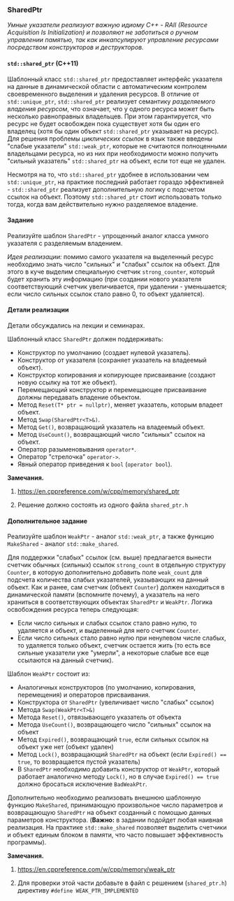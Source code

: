 ### SharedPtr

*Умные указатели реализуют важную идиому C++ - RAII (Resource Acquisition Is Initialization) и позволяют не заботиться о
ручном управлении памятью, так как инкапсулируют управление ресурсами посредством конструкторов и деструкторов.*

#### `std::shared_ptr` (C++11)

Шаблонный класс `std::shared_ptr` предоставляет интерфейс указателя на данные в динамической области с автоматическим
контролем своевременного выделения и удаления ресурсов. В отличие от `std::unique_ptr`, `std::shared_ptr` реализует
семантику *разделяемого владения ресурсом*, что означает, что у одного ресурса может быть несколько равноправных
владельцев. При этом гарантируется, что ресурс не будет освобожден пока существует хотя бы один его владелец (хотя бы
один объект `std::shared_ptr` указывает на ресурс). Для решения проблемы *циклических ссылок* в язык также введены
"слабые указатели" `std::weak_ptr`, которые не считаются полноценными владельцами ресурса, но из них при необходимости
можно получить "сильный указатель" `std::shared_ptr` на объект, если тот еще не удален.

Несмотря на то, что `std::shared_ptr` удобнее в использовании чем `std::unique_ptr`, на практике последний работает
гораздо эффективней - `std::shared_ptr` реализует дополнительную логику с подсчетом ссылок на объект. Поэтому
`std::shared_ptr` стоит использовать только тогда, когда вам действительно нужно разделяемое владение.

#### Задание

Реализуйте шаблон `SharedPtr` - упрощенный аналог класса умного указателя с разделяемым владением.

*Идея реализации:* помимо самого указателя на выделенный ресурс необходимо знать число "сильных" и "слабых" ссылок на
объект. Для этого в куче выделим специальную счетчик `strong_counter`, который будет хранить эту информацию (при
создании нового указателя соответствующий счетчик увеличивается, при удалении - уменьшается; если число сильных ссылок
стало равно 0, то объект удаляется).

#### Детали реализации

Детали обсуждались на лекции и семинарах.

Шаблонный класс `SharedPtr` должен поддерживать:
* Конструктор по умолчанию (создает нулевой указатель).
* Конструктор от указателя (сохраняет указатель на владеемый объект).
* Конструктор копирования и копирующее присваивание (создают новую ссылку на тот же объект).
* Перемещающий конструктор и перемещающее присваивание должны передавать владение объектом.
* Метод `Reset(T* ptr = nullptr)`, меняет указатель, которым владеет объект.
* Метод `Swap(SharedPtr<T>&)`.
* Метод `Get()`, возвращающий указатель на владеемый объект.
* Метод `UseCount()`, возвращающий число "сильных" ссылок на объект.
* Оператор разыменовывания `operator*`.
* Оператор "стрелочка" `operator->`.
* Явный оператор приведения к `bool` (`operator bool`).

**Замечания.**
1. https://en.cppreference.com/w/cpp/memory/shared_ptr

2. Решение должно состоять из одного файла `shared_ptr.h`

#### Дополнительное задание

Реализуйте шаблон `WeakPtr` - аналог `std::weak_ptr`, а также функцию `MakeShared` - аналог `std::make_shared`.

Для поддержки "слабых" ссылок (см. выше) предлагается вынести счетчик обычных (сильных) ссылок `strong_count` в
отдельную структуру `Counter`, в которую дополнительно добавить поле `weak_count` для подсчета количества слабых
указателей, указывающих на данный объект. Как и ранее, сам счетчик (объект `Counter`) должен находиться в динамической
памяти (вспомните почему), а указатель на него храниться в соответствующих объектах `SharedPtr` и `WeakPtr`. Логика
освобождения ресурса теперь следующая:
* Если число сильных и слабых ссылок стало равно нулю, то удаляется и объект, и выделенный для него счетчик `Counter`.
* Если число сильных стало равно нулю при ненулевом числе слабых, то удаляется только объект, счетчик остается жить
  (то есть все сильные указатели уже "умерли", а некоторые слабые все еще ссылаются на данный счетчик).

Шаблон `WeakPtr` состоит из:
* Аналогичных конструкторов (по умолчанию, копирования, перемещения) и операторов присваивания.
* Конструктора от `SharedPtr` (увеличивает число "слабых" ссылок)
* Метода `Swap(WeakPtr<T>&)`
* Метода `Reset()`, отвязывающего указатель от объекта
* Метода `UseCount()`, возвращающего число "сильных" ссылок на объект
* Метод `Expired()`, возвращающий `true`, если сильных ссылок на объект уже нет (объект удален)
* Метод `Lock()`, возвращающий `SharedPtr` на объект (если `Expired() == true`, то возвращается пустой указатель)
* В `SharedPtr` необходимо добавить конструктор от `WeakPtr`, который работает аналогично методу `Lock()`, но в случае
`Expired() == true` должно бросаться исключение `BadWeakPtr`.

Дополнительно необходимо реализовать внешнюю шаблонную функцию `MakeShared`, принимающую произвольное число параметров и
возвращающую `SharedPtr` на объект созданный с помощью данных параметров конструктора. (**Важно:** в задании подойдет
любая наивная реализация. На практике `std::make_shared` позволяет выделить счетчики и объект единым блоком в памяти,
что часто повышает эффективность программы).

**Замечания.**
1. https://en.cppreference.com/w/cpp/memory/weak_ptr

2. Для проверки этой части добавьте в файл с решением (`shared_ptr.h`) директиву
`#define WEAK_PTR_IMPLEMENTED`
